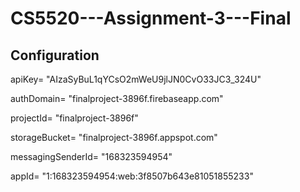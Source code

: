 # CS5520---Assignment-3---Final


## Configuration

apiKey= "AIzaSyBuL1qYCsO2mWeU9jlJN0CvO33JC3_324U"
  
authDomain= "finalproject-3896f.firebaseapp.com"
  
projectId= "finalproject-3896f"
  
storageBucket= "finalproject-3896f.appspot.com"

messagingSenderId= "168323594954"
  
appId= "1:168323594954:web:3f8507b643e81051855233"
